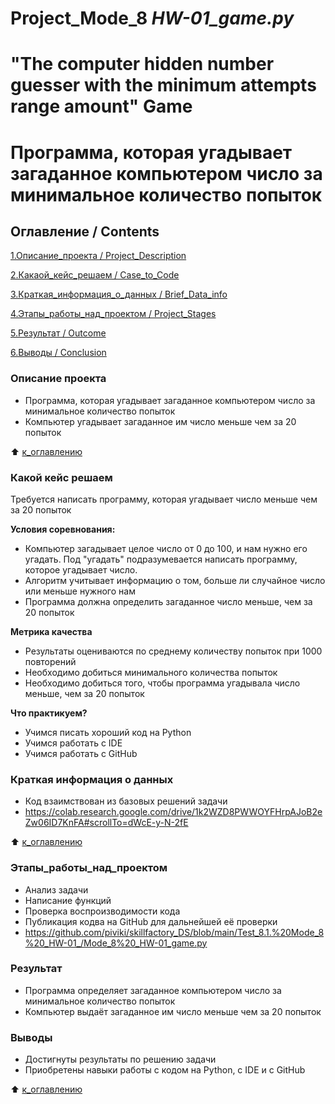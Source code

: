 # Project_Mode_8 _HW-01_game.py_
# "The computer hidden number guesser with the minimum attempts range amount" Game
# Программа, которая угадывает загаданное компьютером число за минимальное количество попыток

## Оглавление / Contents
[1.Описание_проекта / Project_Description](https://github.com/piviki/skillfactory_DS/blob/main/Test_8.1.%20Mode_8%20_HW-01_/README.md#Описание-проекта)

[2.Какаой_кейс_решаем / Case_to_Code](https://github.com/piviki/skillfactory_DS/blob/main/Test_8.1.%20Mode_8%20_HW-01_/README.md#Какаой-кейс-решаем-/-Case-to-Code)

[3.Краткая_информация_о_данных / Brief_Data_info](https://github.com/piviki/skillfactory_DS/blob/main/Test_8.1.%20Mode_8%20_HW-01_/README.md#Краткая-информация-о-данных-/-Brief-Data-info)

[4.Этапы_работы_над_проектом / Project_Stages](https://github.com/piviki/skillfactory_DS/blob/main/Test_8.1.%20Mode_8%20_HW-01_/README.md#Этапы-работы-над-проектом-/-Project-Stages)

[5.Результат / Outcome](https://github.com/piviki/skillfactory_DS/blob/main/Test_8.1.%20Mode_8%20_HW-01_/README.md#Результат-/-Outcome)

[6.Выводы / Conclusion](https://github.com/piviki/skillfactory_DS/blob/main/Test_8.1.%20Mode_8%20_HW-01_/README.md#Выводы-/-Conclusion)

### Описание проекта
- Программа, которая угадывает загаданное компьютером число за минимальное количество попыток
- Компьютер угадывает загаданное им число меньше чем за 20 попыток

:arrow_up: [к_оглавлению](https://github.com/piviki/skillfactory_DS/tree/main/Test_8.1.%20Mode_8%20_HW-01_#Оглавление)

### Какой кейс решаем
Требуется написать программу, которая угадывает число меньше чем за 20 попыток

**Условия соревнования:**
- Компьютер загадывает целое число от 0 до 100, и нам нужно его угадать. Под "угадать" подразумевается написать программу, которое угадывает число.
- Алгоритм учитывает информацию о том, больше ли случайное число или меньше нужного нам
- Программа должна определить загаданное число меньше, чем за 20 попыток

**Метрика качества**
- Результаты оцениваются по среднему количеству попыток при 1000 повторений
- Необходимо добиться минимального количества попыток
- Необходимо добиться того, чтобы программа угадывала число меньше, чем за 20 попыток

**Что практикуем?**
- Учимся писать хороший код на Python
- Учимся работать с IDE
- Учимся работать с GitHub

### Краткая информация о данных
- Код взаимствован из базовых решений задачи
- https://colab.research.google.com/drive/1k2WZD8PWWOYFHrpAJoB2eZw06ID7KnFA#scrollTo=dWcE-y-N-2fE

:arrow_up: [к_оглавлению](https://github.com/piviki/skillfactory_DS/tree/main/Test_8.1.%20Mode_8%20_HW-01_#Оглавление)

### Этапы_работы_над_проектом
- Анализ задачи
- Написание функций
- Проверка воспроизводимости кода
- Публикация кодва на GitHub для дальнейшей её проверки
- https://github.com/piviki/skillfactory_DS/blob/main/Test_8.1.%20Mode_8%20_HW-01_/Mode_8%20_HW-01_game.py

### Результат
- Программа определяет загаданное компьютером число за минимальное количество попыток
- Компьютер выдаёт загаданное им число меньше чем за 20 попыток

### Выводы
- Достигнуты результаты по решению задачи
- Приобретены навыки работы с кодом на Python, с IDE и с GitHub

:arrow_up: [к_оглавлению](https://github.com/piviki/skillfactory_DS/tree/main/Test_8.1.%20Mode_8%20_HW-01_#Оглавление)